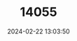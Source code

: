---
title: "14055"
category: "Mydaus marchei"
draft: false
date: 2024-02-22 13:03:50
languages:
  English: ["Palawan Stink Badger", "Palawan Stink-badger"]
---